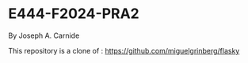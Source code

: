 # E444-F2024-PRA2

By Joseph A. Carnide

This repository is a clone of :
https://github.com/miguelgrinberg/flasky 
